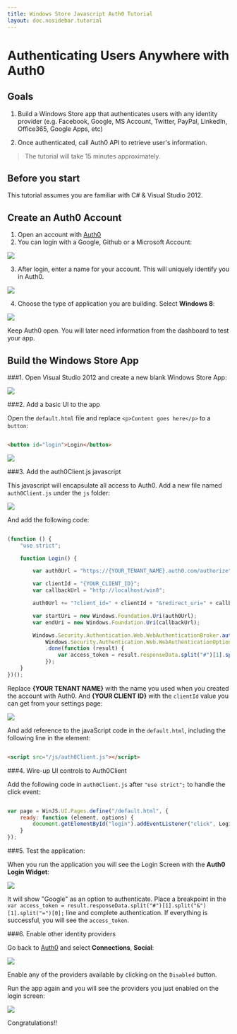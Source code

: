 ```yaml
---
title: Windows Store Javascript Auth0 Tutorial
layout: doc.nosidebar.tutorial
---
```


# Authenticating Users Anywhere with Auth0 

## Goals

1. Build a Windows Store app that authenticates users with any identity provider (e.g. Facebook, Google, MS Account, Twitter, PayPal, LinkedIn, Office365, Google Apps, etc)

2. Once authenticated, call Auth0 API to retrieve user's information. 

> The tutorial will take 15 minutes approximately.

## Before you start

This tutorial assumes you are familiar with C# & Visual Studio 2012.

## Create an Auth0 Account

1. Open an account with [Auth0](https://www.auth0.com)
2. You can login with a Google, Github or a Microsoft Account:

![](https://puu.sh/3dmCI.png)

3. After login, enter a name for your account. This will uniquely identify you in Auth0.

![](https://puu.sh/3dmFE.png)

4. Choose the type of application you are building. Select __Windows 8__:

![](https://puu.sh/3drhv.png)

Keep Auth0 open. You will later need information from the dashboard to test your app.

## Build the Windows Store App

###1. Open Visual Studio 2012 and create a new blank Windows Store App:

![](img/windowsstore-javascript-step1.png)

###2. Add a basic UI to the app

Open the `default.html` file and replace `<p>Content goes here</p>` to a `button`:

```html

<button id="login">Login</button>
```

![](img/windowsstore-javascript-step2.png)

###3. Add the auth0Client.js javascript

This javascript will encapsulate all access to Auth0. Add a new file named `auth0Client.js` under the `js` folder:

![](img/windowsstore-javascript-step3.png)

And add the following code:

```javascript

(function () {
    "use strict";

    function Login() {

        var auth0Url = "https://{YOUR_TENANT_NAME}.auth0.com/authorize";

        var clientId = "{YOUR_CLIENT_ID}";
        var callbackUrl = "http://localhost/win8";

        auth0Url += "?client_id=" + clientId + "&redirect_uri=" + callbackUrl + "&response_type=token&scope=openid";

        var startUri = new Windows.Foundation.Uri(auth0Url);
        var endUri = new Windows.Foundation.Uri(callbackUrl);

        Windows.Security.Authentication.Web.WebAuthenticationBroker.authenticateAsync(
            Windows.Security.Authentication.Web.WebAuthenticationOptions.none, startUri, endUri)
            .done(function (result) {
                var access_token = result.responseData.split("#")[1].split("&")[1].split("=")[0];
            });
    }
})();
```

Replace __{YOUR TENANT NAME}__ with the name you used when you created the account with Auth0. And __{YOUR CLIENT ID}__ with the `clientId` value you can get from your settings page:

![](https://puu.sh/3dqSy.png)

And add reference to the javaScript code in the `default.html`, including the following line in the <head> element:

```html

<script src="/js/auth0Client.js"></script>
```

###4. Wire-up UI controls to Auth0Client

Add the following code in `auth0Client.js` after `"use strict";` to handle the click event:

```javascript

var page = WinJS.UI.Pages.define("/default.html", {
    ready: function (element, options) {
        document.getElementById("login").addEventListener("click", Login, false);
    }
});
```

###5. Test the application:

When you run the application you will see the Login Screen with the __Auth0 Login Widget__:

![](img/windowsstore-javascript-step5.png)

It will show "Google" as an option to authenticate. Place a breakpoint in the `var access_token = result.responseData.split("#")[1].split("&")[1].split("=")[0];` line and complete authentication. If everything is successful, you will see the `access_token`.

###6. Enable other identity providers 

Go back to [Auth0](https://app.auth0.com) and select __Connections__, __Social__:

![](https://puu.sh/3drDu.png)

Enable any of the providers available by clicking on the `Disabled` button.

Run the app again and you will see the providers you just enabled on the login screen:

![](img/windowsstore-javascript-step6.2.png)

Congratulations!!
